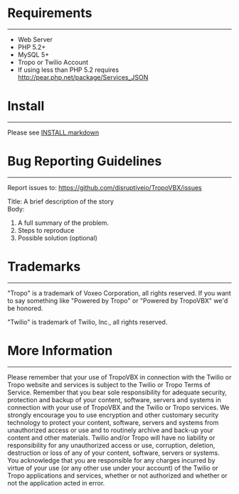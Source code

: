 # Requirements
-----------------------------
 * Web Server
 * PHP 5.2+
 * MySQL 5+
 * Tropo or Twilio Account
 * If using less than PHP 5.2
   requires http://pear.php.net/package/Services_JSON

# Install
-----------------------------
Please see [INSTALL.markdown](https://github.com/disruptiveio/TropoVBX/blob/master/INSTALL.markdown)

# Bug Reporting Guidelines
-----------------------------
Report issues to:
https://github.com/disruptiveio/TropoVBX/issues

Title: A brief description of the story  
Body:  

1. A full summary of the problem.  
2. Steps to reproduce  
3. Possible solution (optional)

# Trademarks
-----------------------------
"Tropo" is a trademark of Voxeo Corporation, all rights 
reserved. If you want to say something like "Powered by Tropo" or "Powered by TropoVBX"
we'd be honored.

"Twilio" is trademark of Twilio, Inc., all rights 
reserved.

# More Information
-----------------------------
Please remember that your use of TropoVBX in connection with the Twilio or Tropo website and services is subject to the Twilio or Tropo Terms of Service. Remember that you bear sole responsibility for adequate security, protection and backup of your content, software, servers and systems in connection with your use of TropoVBX and the Twilio or Tropo services. We strongly encourage you to use encryption and other customary security technology to protect your content, software, servers and systems from unauthorized access or use and to routinely archive and back-up your content and other materials. Twilio and/or Tropo will have no liability or responsibility for any unauthorized access or use, corruption, deletion, destruction or loss of any of your content, software, servers or systems. You acknowledge that you are responsible for any charges incurred by virtue of your use (or any other use under your account) of the Twilio or Tropo applications and services, whether or not authorized and whether or not the application acted in error.


